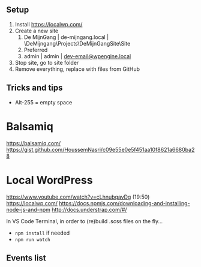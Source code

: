 ## Setup
1. Install https://localwp.com/
2. Create a new site
	1. De MijnGang | de-mijngang.local | \\DeMijngang\\Projects\\DeMijnGangSite\\Site
	2. Preferred
	3. admin | admin | dev-email@wpengine.local
3. Stop site, go to site folder
4. Remove everything, replace with files from GitHub
## Tricks and tips
- Alt-255 = empty space
# Balsamiq
https://balsamiq.com/
https://gist.github.com/HoussemNasri/c09e55e0e5f451aa10f8621a6680ba28
# Local WordPress
https://www.youtube.com/watch?v=cLhnubqavDg (19:50)
https://localwp.com/
https://docs.npmjs.com/downloading-and-installing-node-js-and-npm
http://docs.understrap.com/#/

In VS Code Terminal, in order to (re)build .scss files on the fly...
- `npm install` if needed
- `npm run watch`
## Events list
<script src="eventsmanager-dynamic-list.js" />